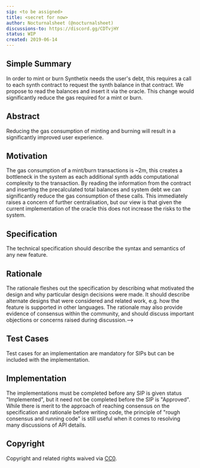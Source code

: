 ```yaml
---
sip: <to be assigned>
title: <secret for now>
author: Nocturnalsheet (@nocturnalsheet)
discussions-to: https://discord.gg/CDTvjHY
status: WIP
created: 2019-06-14
---
```



## Simple Summary
<!--"If you can't explain it simply, you don't understand it well enough." Provide a simplified and layman-accessible explanation of the SIP.-->
In order to mint or burn Synthetix needs the user's debt, this requires a call to each synth contract to request the synth balance in that contract. We propose to read the balances and insert it via the oracle. This change would significantly reduce the gas required for a mint or burn.

## Abstract
<!--A short (~200 word) description of the technical issue being addressed.-->
Reducing the gas consumption of minting and burning will result in a significantly improved user experience.

## Motivation
<!--The motivation is critical for SIPs that want to change Synthetix. It should clearly explain why the existing protocol specification is inadequate to address the problem that the SIP solves. SIP submissions without sufficient motivation may be rejected outright.-->
The gas consumption of a mint/burn transactions is ~2m, this creates a bottleneck in the system as each additional synth adds computational complexity to the transaction. By reading the information from the contract and inserting the precalculated total balances and system debt we can significantly reduce the gas consumption of these calls. This immediately raises a concern of further centralisation, but our view is that given the current implementation of the oracle this does not increase the risks to the system. 

## Specification
<!--The technical specification should describe the syntax and semantics of any new feature.-->
The technical specification should describe the syntax and semantics of any new feature.

## Rationale
<!--The rationale fleshes out the specification by describing what motivated the design and why particular design decisions were made. It should describe alternate designs that were considered and related work, e.g. how the feature is supported in other languages. The rationale may also provide evidence of consensus within the community, and should discuss important objections or concerns raised during discussion.-->
The rationale fleshes out the specification by describing what motivated the design and why particular design decisions were made. It should describe alternate designs that were considered and related work, e.g. how the feature is supported in other languages. The rationale may also provide evidence of consensus within the community, and should discuss important objections or concerns raised during discussion.-->

## Test Cases
<!--Test cases for an implementation are mandatory for SIPs but can be included with the implementation..-->
Test cases for an implementation are mandatory for SIPs but can be included with the implementation.

## Implementation
<!--The implementations must be completed before any SIP is given status "Implemented", but it need not be completed before the SIP is "Approved". While there is merit to the approach of reaching consensus on the specification and rationale before writing code, the principle of "rough consensus and running code" is still useful when it comes to resolving many discussions of API details.-->
The implementations must be completed before any SIP is given status "Implemented", but it need not be completed before the SIP is "Approved". While there is merit to the approach of reaching consensus on the specification and rationale before writing code, the principle of "rough consensus and running code" is still useful when it comes to resolving many discussions of API details.

## Copyright
Copyright and related rights waived via [CC0](https://creativecommons.org/publicdomain/zero/1.0/).
